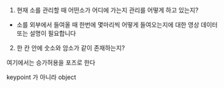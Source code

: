1. 현재 소를 관리할 때 어떤소가 어디에 가는지 관리를 어떻게 하고 있는지?
+ 소를 외부에서 들여올 때 한번에 몇마리씩 어떻게 들여오는지에 대한 영상 데이터 또는 설명이 필요합니다

2. 한 칸 안에 숫소와 암소가 같이 존재하는지?

여기에서는 승가허용을 포즈로 한다 


keypoint 가 아니라 object

